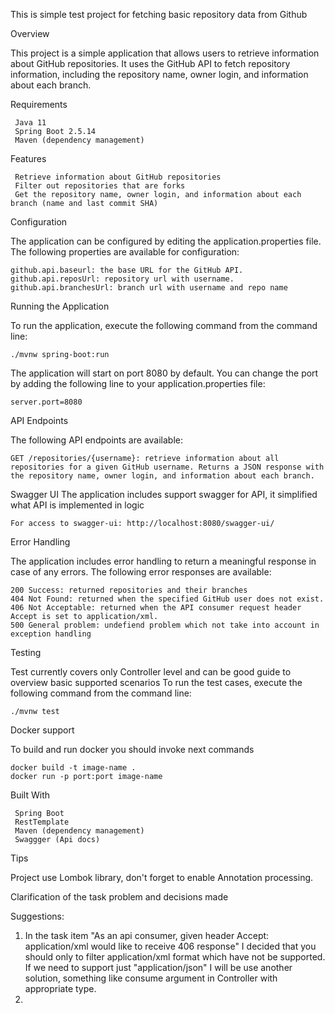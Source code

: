 This is simple test project for fetching basic repository data from Github

Overview

This project is a simple application that allows users to retrieve information about GitHub repositories.
It uses the GitHub API to fetch repository information, including the repository name, owner login, and information about each branch.

Requirements

     Java 11
     Spring Boot 2.5.14
     Maven (dependency management)

Features

     Retrieve information about GitHub repositories
     Filter out repositories that are forks
     Get the repository name, owner login, and information about each branch (name and last commit SHA)

Configuration

The application can be configured by editing the application.properties file.
The following properties are available for configuration:

    github.api.baseurl: the base URL for the GitHub API.
    github.api.reposUrl: repository url with username.
    github.api.branchesUrl: branch url with username and repo name


Running the Application

To run the application, execute the following command from the command line:

    ./mvnw spring-boot:run


The application will start on port 8080 by default. 
You can change the port by adding the following line to your application.properties file:

    server.port=8080

API Endpoints

The following API endpoints are available:
    
    GET /repositories/{username}: retrieve information about all repositories for a given GitHub username. Returns a JSON response with the repository name, owner login, and information about each branch.

Swagger UI
The application includes support swagger for API, it simplified what API is implemented in logic

    For access to swagger-ui: http://localhost:8080/swagger-ui/

Error Handling

The application includes error handling to return a meaningful response in case of any errors. The following error responses are available:
    
    200 Success: returned repositories and their branches
    404 Not Found: returned when the specified GitHub user does not exist.
    406 Not Acceptable: returned when the API consumer request header Accept is set to application/xml.
    500 General problem: undefiend problem which not take into account in exception handling

Testing

Test currently covers only Controller level and can be good guide to overview basic supported scenarios
To run the test cases, execute the following command from the command line:

    ./mvnw test    

Docker support

To build and run docker you should invoke next commands

    docker build -t image-name .
    docker run -p port:port image-name


Built With

     Spring Boot
     RestTemplate
     Maven (dependency management)
     Swaggger (Api docs)

Tips

Project use Lombok library, don't forget to enable Annotation processing.


Clarification of the task problem and decisions made

Suggestions:

1. In the task item "As an api consumer, given header Accept: application/xml  would like to receive 406 
response"
I decided that you should only to filter application/xml format which have not be supported. If we need to support 
just "application/json" I will be use another solution, something like consume argument in Controller with 
appropriate type.
2. 




